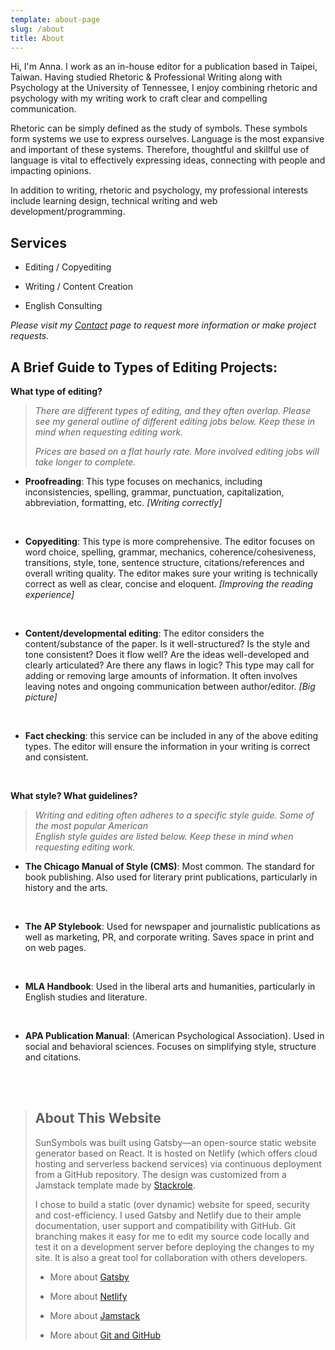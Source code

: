 ```yaml
---
template: about-page
slug: /about
title: About
---
```

Hi, I'm Anna. I work as an in-house editor for a publication based in Taipei, Taiwan. Having studied Rhetoric & Professional Writing along with Psychology at the University of Tennessee, I enjoy combining rhetoric and psychology with my writing work to craft clear and compelling communication. 

Rhetoric can be simply defined as the study of symbols. These symbols form systems we use to express ourselves. Language is the most expansive and important of these systems. Therefore, thoughtful and skillful use of language is vital to effectively expressing ideas, connecting with people and impacting opinions.

In addition to writing, rhetoric and psychology, my professional interests include learning design, technical writing and web development/programming.

## Services

* Editing / Copyediting

* Writing / Content Creation

* English Consulting

*Please visit my [Contact](https://www.sunsymbols.com/contact) page to request more information or make project requests.*  

## A Brief Guide to Types of Editing Projects:

**What type of editing?**

> *There are different types of editing, and they often overlap. Please see my general outline of
> different editing jobs below. Keep these in mind when requesting editing work.*
>
> *Prices are based on a flat hourly rate. More involved editing jobs will take longer to complete.*  


* **Proofreading**: This type focuses on mechanics, including inconsistencies, spelling, grammar, punctuation, capitalization, abbreviation, formatting, etc. *[Writing correctly]*  
<br>

* **Copyediting**: This type is more comprehensive. The editor focuses on word choice, spelling, grammar, mechanics, coherence/cohesiveness, transitions, style, tone,  sentence structure, citations/references and overall writing quality. The editor makes sure your writing is technically correct as well as clear, concise and eloquent. *[Improving the reading experience]*  
<br>
 
* **Content/developmental editing**: The editor considers the content/substance of the paper. Is it well-structured? Is the style and tone consistent? Does it flow well? Are the ideas well-developed and clearly articulated? Are there any flaws in logic? This type may call for adding or removing large amounts of information. It often involves leaving notes and ongoing communication between author/editor. *[Big picture]*  
<br>

* **Fact checking**:  this service can be included in any of the above editing types. The editor will ensure the information in your writing is correct and consistent.  
<br>

**What style? What guidelines?**

> *Writing and editing often adheres to a specific style guide. Some of the most popular American  
> English style guides are listed below. Keep these in mind when requesting editing work.*


* **The Chicago Manual of Style (CMS)**: Most common. The standard for book publishing. Also used for literary print publications, particularly in history and the arts.  
<br>

* **The AP Stylebook**: Used for newspaper and journalistic publications as well as marketing, PR, and corporate writing. Saves space in print and on web pages.  
<br>

* **MLA Handbook**: Used in the liberal arts and humanities, particularly in English studies and literature.  
<br>

* **APA Publication Manual**: (American Psychological Association). Used in social and behavioral sciences. Focuses on simplifying style, structure and citations.
 
<br>
<br>

> ## About This Website
>
>SunSymbols was built using Gatsby—an open-source static website generator based on React. It is hosted on Netlify (which offers cloud hosting and serverless backend services) via continuous deployment from a GitHub repository. The design was customized from a Jamstack template made by [Stackrole](https://stackrole.com/).
>
>I chose to build a static (over dynamic) website for speed, security and cost-efficiency. I used Gatsby and Netlify due to their ample documentation, user support and compatibility with GitHub. Git branching makes it easy for me to edit my source code locally and test it on a development server before deploying the changes to my site. It is also a great tool for collaboration with others developers.
>
>* More about [Gatsby](https://www.gatsbyjs.com/how-it-works/)
>
>* More about [Netlify](https://www.netlify.com/about/)
>
>* More about [Jamstack](https://jamstack.wtf/)
>
>* More about [Git and GitHub](https://guides.github.com/activities/hello-world/)

